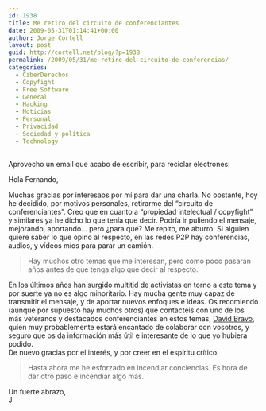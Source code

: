 ```yaml
---
id: 1938
title: Me retiro del circuito de conferenciantes
date: 2009-05-31T01:14:41+00:00
author: Jorge Cortell
layout: post
guid: http://cortell.net/blog/?p=1938
permalink: /2009/05/31/me-retiro-del-circuito-de-conferencias/
categories:
  - CiberDerechos
  - Copyfight
  - Free Software
  - General
  - Hacking
  - Noticias
  - Personal
  - Privacidad
  - Sociedad y polí­tica
  - Technology
---
```

Aprovecho un email que acabo de escribir, para reciclar electrones:

Hola Fernando,

<div>
  Muchas gracias por interesaos por mí para dar una charla. No obstante, hoy he decidido, por motivos personales, retirarme del &#8220;circuito de conferenciantes&#8221;. Creo que en cuanto a &#8220;propiedad intelectual / copyfight&#8221; y similares ya he dicho lo que tenía que decir. Podría ir puliendo el mensaje, mejorando, aportando&#8230; pero ¿para qué? Me repito, me aburro. Si alguien quiere saber lo que opino al respecto, en las redes P2P hay conferencias, audios, y vídeos míos para parar un camión.
</div>

> <div>
>   Hay muchos otro temas que me interesan, pero como poco pasarán años antes de que tenga algo que decir al respecto.
> </div>

<div>
  En los últimos años han surgido multitid de activistas en torno a este tema y por suerte ya no es algo minoritario. Hay mucha gente muy capaz de transmitir el mensaje, y de aportar nuevos enfoques e ideas. Os recomiendo (aunque por supuesto hay muchos otros) que contactéis con uno de los más veteranos y destacados conferenciantes en estos temas, <a title="http://www.filmica.com/david_bravo/" href="http://www.filmica.com/david_bravo/" target="_blank">David Bravo</a>, quien muy probablemente estará encantado de colaborar con vosotros, y seguro que os da información más útil e interesante de lo que yo hubiera podido. 
</div>

<div>
  De nuevo gracias por el interés, y por creer en el espíritu crítico.
</div>

> <div>
>   Hasta ahora me he esforzado en incendiar conciencias. Es hora de dar otro paso e incendiar algo más.
> </div>

<div>
  Un fuerte abrazo,
</div>

<div>
  J
</div>